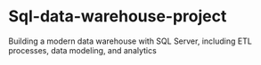 # Sql-data-warehouse-project
Building a modern data warehouse with SQL Server, including ETL processes, data modeling, and analytics
